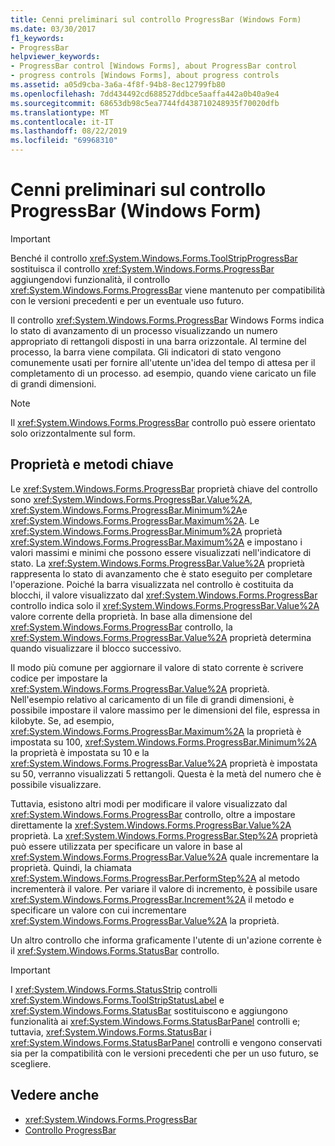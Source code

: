```yaml
---
title: Cenni preliminari sul controllo ProgressBar (Windows Form)
ms.date: 03/30/2017
f1_keywords:
- ProgressBar
helpviewer_keywords:
- ProgressBar control [Windows Forms], about ProgressBar control
- progress controls [Windows Forms], about progress controls
ms.assetid: a05d9cba-3a6a-4f8f-94b8-8ec12799fb80
ms.openlocfilehash: 7dd434492cd688527ddbce5aaffa442a0b40a9e4
ms.sourcegitcommit: 68653db98c5ea7744fd438710248935f70020dfb
ms.translationtype: MT
ms.contentlocale: it-IT
ms.lasthandoff: 08/22/2019
ms.locfileid: "69968310"
---
```

# <a name="progressbar-control-overview-windows-forms"></a>Cenni preliminari sul controllo ProgressBar (Windows Form)
> [!IMPORTANT]
> Benché il controllo <xref:System.Windows.Forms.ToolStripProgressBar> sostituisca il controllo <xref:System.Windows.Forms.ProgressBar> aggiungendovi funzionalità, il controllo <xref:System.Windows.Forms.ProgressBar> viene mantenuto per compatibilità con le versioni precedenti e per un eventuale uso futuro.  
  
 Il controllo <xref:System.Windows.Forms.ProgressBar> Windows Forms indica lo stato di avanzamento di un processo visualizzando un numero appropriato di rettangoli disposti in una barra orizzontale. Al termine del processo, la barra viene compilata. Gli indicatori di stato vengono comunemente usati per fornire all'utente un'idea del tempo di attesa per il completamento di un processo. ad esempio, quando viene caricato un file di grandi dimensioni.  
  
> [!NOTE]
> Il <xref:System.Windows.Forms.ProgressBar> controllo può essere orientato solo orizzontalmente sul form.  
  
## <a name="key-properties-and-methods"></a>Proprietà e metodi chiave  
 Le <xref:System.Windows.Forms.ProgressBar> proprietà chiave del controllo sono <xref:System.Windows.Forms.ProgressBar.Value%2A>, <xref:System.Windows.Forms.ProgressBar.Minimum%2A>e <xref:System.Windows.Forms.ProgressBar.Maximum%2A>. Le <xref:System.Windows.Forms.ProgressBar.Minimum%2A> proprietà <xref:System.Windows.Forms.ProgressBar.Maximum%2A> e impostano i valori massimi e minimi che possono essere visualizzati nell'indicatore di stato. La <xref:System.Windows.Forms.ProgressBar.Value%2A> proprietà rappresenta lo stato di avanzamento che è stato eseguito per completare l'operazione. Poiché la barra visualizzata nel controllo è costituita da blocchi, il valore visualizzato dal <xref:System.Windows.Forms.ProgressBar> controllo indica solo il <xref:System.Windows.Forms.ProgressBar.Value%2A> valore corrente della proprietà. In base alla dimensione del <xref:System.Windows.Forms.ProgressBar> controllo, la <xref:System.Windows.Forms.ProgressBar.Value%2A> proprietà determina quando visualizzare il blocco successivo.  
  
 Il modo più comune per aggiornare il valore di stato corrente è scrivere codice per impostare la <xref:System.Windows.Forms.ProgressBar.Value%2A> proprietà. Nell'esempio relativo al caricamento di un file di grandi dimensioni, è possibile impostare il valore massimo per le dimensioni del file, espressa in kilobyte. Se, ad esempio, <xref:System.Windows.Forms.ProgressBar.Maximum%2A> la proprietà è impostata su 100, <xref:System.Windows.Forms.ProgressBar.Minimum%2A> la proprietà è impostata su 10 e la <xref:System.Windows.Forms.ProgressBar.Value%2A> proprietà è impostata su 50, verranno visualizzati 5 rettangoli. Questa è la metà del numero che è possibile visualizzare.  
  
 Tuttavia, esistono altri modi per modificare il valore visualizzato dal <xref:System.Windows.Forms.ProgressBar> controllo, oltre a impostare direttamente la <xref:System.Windows.Forms.ProgressBar.Value%2A> proprietà. La <xref:System.Windows.Forms.ProgressBar.Step%2A> proprietà può essere utilizzata per specificare un valore in base al <xref:System.Windows.Forms.ProgressBar.Value%2A> quale incrementare la proprietà. Quindi, la chiamata <xref:System.Windows.Forms.ProgressBar.PerformStep%2A> al metodo incrementerà il valore. Per variare il valore di incremento, è possibile usare <xref:System.Windows.Forms.ProgressBar.Increment%2A> il metodo e specificare un valore con cui incrementare <xref:System.Windows.Forms.ProgressBar.Value%2A> la proprietà.  
  
 Un altro controllo che informa graficamente l'utente di un'azione corrente è il <xref:System.Windows.Forms.StatusBar> controllo.  
  
> [!IMPORTANT]
> I <xref:System.Windows.Forms.StatusStrip> controlli <xref:System.Windows.Forms.ToolStripStatusLabel> e <xref:System.Windows.Forms.StatusBar> sostituiscono e aggiungono funzionalità ai <xref:System.Windows.Forms.StatusBarPanel> controlli e; tuttavia, <xref:System.Windows.Forms.StatusBar> i <xref:System.Windows.Forms.StatusBarPanel> controlli e vengono conservati sia per la compatibilità con le versioni precedenti che per un uso futuro, se scegliere.  
  
## <a name="see-also"></a>Vedere anche

- <xref:System.Windows.Forms.ProgressBar>
- [Controllo ProgressBar](progressbar-control-windows-forms.md)
